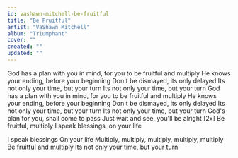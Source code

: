 ```yaml
---
id: vashawn-mitchell-be-fruitful
title: "Be Fruitful"
artist: "VaShawn Mitchell"
album: "Triumphant"
cover: ""
created: ""
updated: ""
---
```


God has a plan with you in mind, for you to be fruitful and multiply
He knows your ending, before your beginning
Don't be dismayed, its only delayed
Its not only your time, but your turn
Its not only your time, but your turn
God has a plan with you in mind, for you to be fruitful and multiply
He knows your ending, before your beginning
Don't be dismayed, its only delayed
Its not only your time, but your turn
Its not only your time, but your turn
God's plan for you, shall come to pass
Just wait and see, you'll be alright [2x]
Be fruitful, multiply
I speak blessings, on your life

I speak blessings 
On your life
Multiply, multiply, multiply, multiply, multiply
Be fruitful and multiply
Its not only your time, but your turn